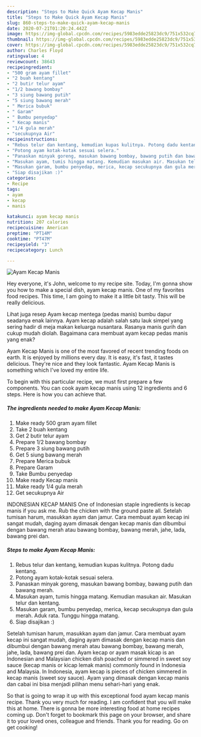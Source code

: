```yaml
---
description: "Steps to Make Quick Ayam Kecap Manis"
title: "Steps to Make Quick Ayam Kecap Manis"
slug: 860-steps-to-make-quick-ayam-kecap-manis
date: 2020-07-21T01:20:24.442Z
image: https://img-global.cpcdn.com/recipes/5983edde25823dc9/751x532cq70/ayam-kecap-manis-foto-resep-utama.jpg
thumbnail: https://img-global.cpcdn.com/recipes/5983edde25823dc9/751x532cq70/ayam-kecap-manis-foto-resep-utama.jpg
cover: https://img-global.cpcdn.com/recipes/5983edde25823dc9/751x532cq70/ayam-kecap-manis-foto-resep-utama.jpg
author: Charles Floyd
ratingvalue: 4
reviewcount: 38643
recipeingredient:
- "500 gram ayam fillet"
- "2 buah kentang"
- "2 butir telur ayam"
- "1/2 bawang bombay"
- "3 siung bawang putih"
- "5 siung bawang merah"
- " Merica bubuk"
- " Garam"
- " Bumbu penyedap"
- " Kecap manis"
- "1/4 gula merah"
- "secukupnya Air"
recipeinstructions:
- "Rebus telur dan kentang, kemudian kupas kulitnya. Potong dadu kentang."
- "Potong ayam kotak-kotak sesuai selera."
- "Panaskan minyak goreng, masukan bawang bombay, bawang putih dan bawang merah."
- "Masukan ayam, tumis hingga matang. Kemudian masukan air. Masukan telur dan kentang."
- "Masukan garam, bumbu penyedap, merica, kecap secukupnya dan gula merah. Aduk rata. Tunggu hingga matang."
- "Siap disajikan :)"
categories:
- Recipe
tags:
- ayam
- kecap
- manis

katakunci: ayam kecap manis 
nutrition: 207 calories
recipecuisine: American
preptime: "PT14M"
cooktime: "PT47M"
recipeyield: "3"
recipecategory: Lunch

---
```



![Ayam Kecap Manis](https://img-global.cpcdn.com/recipes/5983edde25823dc9/751x532cq70/ayam-kecap-manis-foto-resep-utama.jpg)

Hey everyone, it's John, welcome to my recipe site. Today, I'm gonna show you how to make a special dish, ayam kecap manis. One of my favorites food recipes. This time, I am going to make it a little bit tasty. This will be really delicious.

Lihat juga resep Ayam kecap mentega (pedas manis) bumbu dapur seadanya enak lainnya. Ayam kecap adalah salah satu lauk simpel yang sering hadir di meja makan keluarga nusantara. Rasanya manis gurih dan cukup mudah diolah. Bagaimana cara membuat ayam kecap pedas manis yang enak?

Ayam Kecap Manis is one of the most favored of recent trending foods on earth. It is enjoyed by millions every day. It is easy, it's fast, it tastes delicious. They're nice and they look fantastic. Ayam Kecap Manis is something which I've loved my entire life.


To begin with this particular recipe, we must first prepare a few components. You can cook ayam kecap manis using 12 ingredients and 6 steps. Here is how you can achieve that.

<!--inarticleads1-->

##### The ingredients needed to make Ayam Kecap Manis:

1. Make ready 500 gram ayam fillet
1. Take 2 buah kentang
1. Get 2 butir telur ayam
1. Prepare 1/2 bawang bombay
1. Prepare 3 siung bawang putih
1. Get 5 siung bawang merah
1. Prepare  Merica bubuk
1. Prepare  Garam
1. Take  Bumbu penyedap
1. Make ready  Kecap manis
1. Make ready 1/4 gula merah
1. Get secukupnya Air


INDONESIAN KECAP MANIS One of Indonesian staple ingredients is kecap manis if you ask me. Rub the chicken with the ground paste all. Setelah tumisan harum, masukkan ayam dan jamur. Cara membuat ayam kecap ini sangat mudah, daging ayam dimasak dengan kecap manis dan dibumbui dengan bawang merah atau bawang bombay, bawang merah, jahe, lada, bawang prei dan. 

<!--inarticleads2-->

##### Steps to make Ayam Kecap Manis:

1. Rebus telur dan kentang, kemudian kupas kulitnya. Potong dadu kentang.
1. Potong ayam kotak-kotak sesuai selera.
1. Panaskan minyak goreng, masukan bawang bombay, bawang putih dan bawang merah.
1. Masukan ayam, tumis hingga matang. Kemudian masukan air. Masukan telur dan kentang.
1. Masukan garam, bumbu penyedap, merica, kecap secukupnya dan gula merah. Aduk rata. Tunggu hingga matang.
1. Siap disajikan :)


Setelah tumisan harum, masukkan ayam dan jamur. Cara membuat ayam kecap ini sangat mudah, daging ayam dimasak dengan kecap manis dan dibumbui dengan bawang merah atau bawang bombay, bawang merah, jahe, lada, bawang prei dan. Ayam kecap or ayam masak kicap is an Indonesian and Malaysian chicken dish poached or simmered in sweet soy sauce (kecap manis or kicap lemak manis) commonly found in Indonesia and Malaysia. In Indonesia, ayam kecap is pieces of chicken simmered in kecap manis (sweet soy sauce). Ayam yang dimasak dengan kecap manis dan cabai ini bisa menjadi pilihan menu sehari-hari yang enak. 

So that is going to wrap it up with this exceptional food ayam kecap manis recipe. Thank you very much for reading. I am confident that you will make this at home. There is gonna be more interesting food at home recipes coming up. Don't forget to bookmark this page on your browser, and share it to your loved ones, colleague and friends. Thank you for reading. Go on get cooking!
